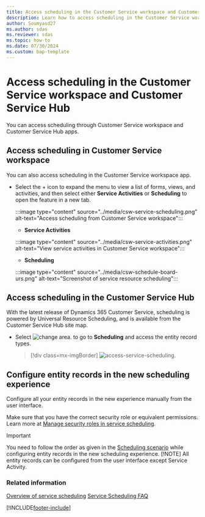 ```yaml
---
title: Access scheduling in the Customer Service workspace and Customer Service Hub
description: Learn how to access scheduling in the Customer Service workspace and Customer Service Hub apps.
author: Soumyasd27
ms.author: sdas
ms.reviewer: sdas
ms.topic: how-to 
ms.date: 07/30/2024
ms.custom: bap-template 
---
```


# Access scheduling in the Customer Service workspace and Customer Service Hub

You can access scheduling through Customer Service workspace and Customer Service Hub apps.

## Access scheduling in Customer Service workspace

You can also access scheduling in the Customer Service workspace app.

- Select the + icon to expand the menu to view a list of forms, views, and activities, and then select either **Service Activities** or **Scheduling** to open the feature in a new tab.

  :::image type="content" source="../media/csw-service-scheduling.png" alt-text="Access scheduling from Customer Service workspace":::

   - **Service Activities**
   

    :::image type="content" source="../media/csw-service-activities.png" alt-text="View service activities in Customer Service workspace":::
   - **Scheduling**

    :::image type="content" source="../media/csw-schedule-board-urs.png" alt-text="Screenshot of service resource scheduling":::

## Access scheduling in the Customer Service Hub

With the latest release of Dynamics 365 Customer Service, scheduling is powered by Universal Resource Scheduling, and is available from the Customer Service Hub site map.

- Select ![change area.](../media/change-area-icon.png) to go to **Scheduling** and access the entity record types.

  > [!div class=mx-imgBorder]
  > ![access-service-scheduling.](../media//access-service-scheduling-csh.png)

## Configure entity records in the new scheduling experience

Configure all your entity records in the new experience manually from the user interface.

Make sure that you have the correct security role or equivalent permissions. Learn more at [Manage security roles in service scheduling](manage-security-roles.md).

> [!IMPORTANT]
> You need to follow the order as given in the [Scheduling scenario](basics-service-service-scheduling.md#scheduling-scenario) while configuring entity records in the new scheduling experience.
> [!NOTE]
> All entity records can be configured from the user interface except Service Activity.

### Related information

[Overview of service scheduling](basics-service-service-scheduling.md)
[Service Scheduling FAQ](service-scheduling-faq.md) 

[!INCLUDE[footer-include](../../includes/footer-banner.md)]
